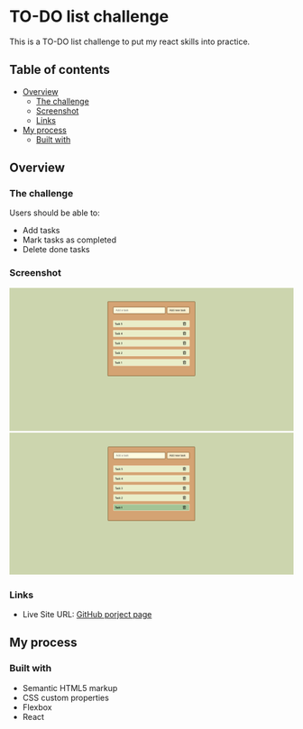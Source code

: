 # TO-DO list challenge

This is a TO-DO list challenge to put my react skills into practice.

## Table of contents

- [Overview](#overview)
  - [The challenge](#the-challenge)
  - [Screenshot](#screenshot)
  - [Links](#links)
- [My process](#my-process)
  - [Built with](#built-with)

## Overview

### The challenge

Users should be able to:

- Add tasks
- Mark tasks as completed
- Delete done tasks

### Screenshot

![](./images/screenshot.png)
![](./images/screenshot2.png)


### Links

- Live Site URL: [GitHub porject page]()

## My process

### Built with

- Semantic HTML5 markup
- CSS custom properties
- Flexbox
- React
